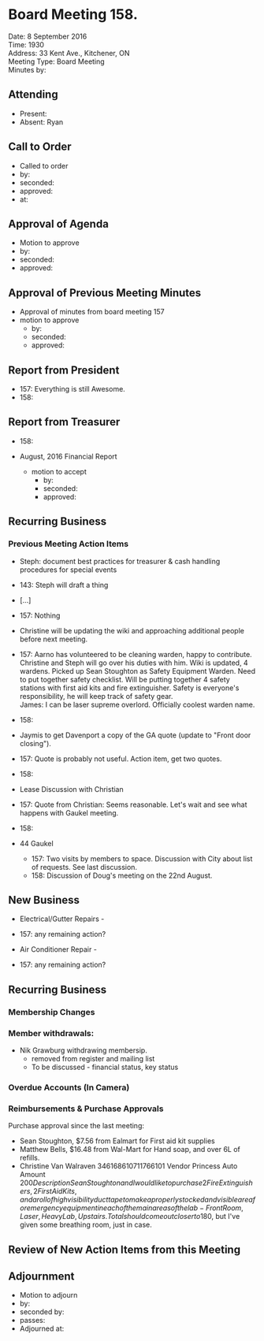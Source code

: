 # Board Meeting 158.

Date:  8 September 2016  
Time: 1930  
Address: 33 Kent Ave., Kitchener, ON  
Meeting Type: Board Meeting  
Minutes by:

## Attending
* Present:
* Absent: Ryan

## Call to Order
* Called to order
 * by:
 * seconded:
 * approved:
 * at:

## Approval of Agenda
* Motion to approve
 * by:
 * seconded:
 * approved:

## Approval of Previous Meeting Minutes  

* Approval of minutes from board meeting 157
 * motion to approve
     * by:
     * seconded:
     * approved:

## Report from President
 * 157: Everything is still Awesome.
 * 158:

## Report from Treasurer
 * 158:

* August, 2016 Financial Report
  * motion to accept
     * by:
     * seconded:
     * approved:

## Recurring Business

### Previous Meeting Action Items
* Steph: document best practices for treasurer & cash handling procedures for special events
 * 143: Steph will draft a thing
 * [...]
 * 157: Nothing
* Christine will be updating the wiki and approaching additional people before next meeting.
 * 157: Aarno has volunteered to be cleaning warden, happy to contribute. Christine and Steph will go over his duties with him. Wiki is updated, 4 wardens. Picked up Sean Stoughton as Safety Equipment Warden. Need to put together safety checklist. Will be putting together 4 safety stations with first aid kits and fire extinguisher. Safety is everyone's responsibility, he will keep track of safety gear.  
 James: I can be laser supreme overlord. Officially coolest warden name.
  * 158:
* Jaymis to get Davenport a copy of the GA quote (update to "Front door closing").
 * 157: Quote is probably not useful. Action item, get two quotes.
 * 158:
* Lease Discussion with Christian
 * 157: Quote from Christian: Seems reasonable. Let's wait and see what happens with Gaukel meeting.
 * 158:

* 44 Gaukel
  * 157: Two visits by members to space. Discussion with City about list of requests. See last discussion.
  * 158: Discussion of Doug's meeting on the 22nd August.

## New Business
 * Electrical/Gutter Repairs -
  * 157: any remaining action?

 * Air Conditioner Repair -
  * 157: any remaining action?


## Recurring Business

### Membership Changes

### Member withdrawals:
  * Nik Grawburg withdrawing membersip.
    * removed from register and mailing list
    * To be discussed - financial status, key status

### Overdue Accounts (In Camera)

### Reimbursements & Purchase Approvals
Purchase approval since the last meeting:
 * Sean Stoughton, $7.56 from Ealmart for First aid kit supplies
 * Matthew Bells, $16.48 from Wal-Mart for Hand soap, and over 6L of refills.
 *  Christine Van Walraven 346168610711766101
    Vendor           Princess Auto
    Amount           $200
    Description              Sean Stoughton and I would like to purchase 2 Fire Extinguishers, 2 First Aid Kits, and a roll of high visibility duct tape to make a properly stocked and visible area for emergency equipment in each of the main areas of the lab - Front Room, Laser, Heavy Lab, Upstairs. Total should come out closer to 180$, but I've given some breathing room, just in case.


## Review of New Action Items from this Meeting

## Adjournment
* Motion to adjourn
 * by:
 * seconded by:
 * passes:
* Adjourned at:
